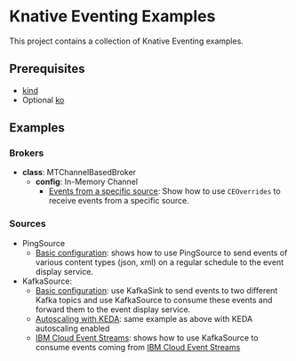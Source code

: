 # Knative Eventing Examples

This project contains a collection of Knative Eventing examples.

## Prerequisites

- [kind](https://kind.sigs.k8s.io)
- Optional [ko](https://github.com/google/ko)

## Examples

### Brokers

- **class**: MTChannelBasedBroker
  - **config**: In-Memory Channel
    - [Events from a specific source](./examples/broker/inmem/ceoverrides): Show
      how to use `CEOverrides` to receive events from a specific source.

### Sources

- PingSource
  - [Basic configuration](./examples/sources/kafka/sanity): shows how to use PingSource to send events of various content types (json, xml) on a regular schedule to the event display service.
- KafkaSource:
  - [Basic configuration](./examples/sources/kafka/sanity): use KafkaSink to send events to two different Kafka topics and use KafkaSource to consume these events and forward them to the event display service.
  - [Autoscaling with KEDA](./examples/sources/kafka/keda): same example as above with KEDA autoscaling enabled
  - [IBM Cloud Event Streams](./examples/sources/kafka/eventstream): shows how to use KafkaSource to consume events coming from [IBM Cloud Event Streams](https://www.ibm.com/cloud/event-streams)
